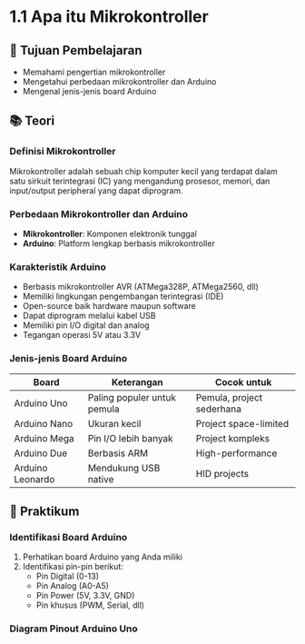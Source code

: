 # 1.1 Apa itu Mikrokontroller

## 🎯 Tujuan Pembelajaran
- Memahami pengertian mikrokontroller
- Mengetahui perbedaan mikrokontroller dan Arduino
- Mengenal jenis-jenis board Arduino

## 📚 Teori

### Definisi Mikrokontroller
Mikrokontroller adalah sebuah chip komputer kecil yang terdapat dalam satu sirkuit terintegrasi (IC) yang mengandung prosesor, memori, dan input/output peripheral yang dapat diprogram.

### Perbedaan Mikrokontroller dan Arduino
- **Mikrokontroller**: Komponen elektronik tunggal
- **Arduino**: Platform lengkap berbasis mikrokontroller

### Karakteristik Arduino
- Berbasis mikrokontroller AVR (ATMega328P, ATMega2560, dll)
- Memiliki lingkungan pengembangan terintegrasi (IDE)
- Open-source baik hardware maupun software
- Dapat diprogram melalui kabel USB
- Memiliki pin I/O digital dan analog
- Tegangan operasi 5V atau 3.3V

### Jenis-jenis Board Arduino

| Board | Keterangan | Cocok untuk |
|-------|------------|-------------|
| Arduino Uno | Paling populer untuk pemula | Pemula, project sederhana |
| Arduino Nano | Ukuran kecil | Project space-limited |
| Arduino Mega | Pin I/O lebih banyak | Project kompleks |
| Arduino Due | Berbasis ARM | High-performance |
| Arduino Leonardo | Mendukung USB native | HID projects |

## 🔧 Praktikum

### Identifikasi Board Arduino
1. Perhatikan board Arduino yang Anda miliki
2. Identifikasi pin-pin berikut:
   - Pin Digital (0-13)
   - Pin Analog (A0-A5)
   - Pin Power (5V, 3.3V, GND)
   - Pin khusus (PWM, Serial, dll)

### Diagram Pinout Arduino Uno
